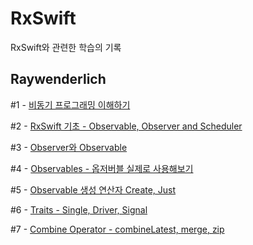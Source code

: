 # RxSwift
RxSwift와 관련한 학습의 기록

## Raywenderlich
#1 - [비동기 프로그래밍 이해하기](https://github.com/AnnaBaeTofuMom/RxSwift/blob/main/Raywenderlich/01_basic_understanding_of_rxs.md)

#2 - [RxSwift 기초 - Observable, Observer and Scheduler](https://github.com/AnnaBaeTofuMom/RxSwift/blob/main/Raywenderlich/02_foundation_of_rxs.md)

#3 - [Observer와 Observable](https://github.com/AnnaBaeTofuMom/RxSwift/issues/1)

#4 - [Observables - 옵저버블 실제로 사용해보기](https://github.com/AnnaBaeTofuMom/RxSwift/blob/main/Raywenderlich/2_1_observables.md)

#5 - [Observable 생성 연산자 Create, Just](https://github.com/AnnaBaeTofuMom/RxSwift/issues/2)

#6 - [Traits - Single, Driver, Signal](https://github.com/AnnaBaeTofuMom/RxSwift/issues/3)

#7 - [Combine Operator - combineLatest, merge, zip](https://github.com/AnnaBaeTofuMom/RxSwift/issues/4)
